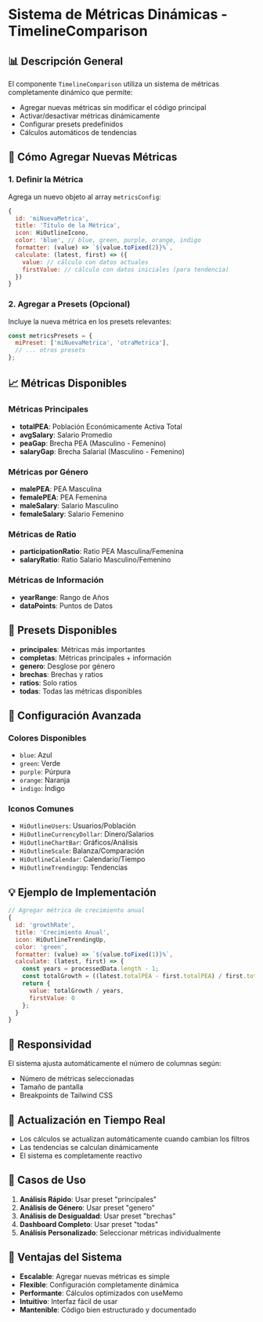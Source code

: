 # Sistema de Métricas Dinámicas - TimelineComparison

## 📊 Descripción General

El componente `TimelineComparison` utiliza un sistema de métricas completamente dinámico que permite:
- Agregar nuevas métricas sin modificar el código principal
- Activar/desactivar métricas dinámicamente
- Configurar presets predefinidos
- Cálculos automáticos de tendencias

## 🚀 Cómo Agregar Nuevas Métricas

### 1. Definir la Métrica

Agrega un nuevo objeto al array `metricsConfig`:

```javascript
{
  id: 'miNuevaMetrica',
  title: 'Título de la Métrica',
  icon: HiOutlineIcono,
  color: 'blue', // blue, green, purple, orange, indigo
  formatter: (value) => `${value.toFixed(2)}%`,
  calculate: (latest, first) => ({
    value: // cálculo con datos actuales
    firstValue: // cálculo con datos iniciales (para tendencia)
  })
}
```

### 2. Agregar a Presets (Opcional)

Incluye la nueva métrica en los presets relevantes:

```javascript
const metricsPresets = {
  miPreset: ['miNuevaMetrica', 'otraMetrica'],
  // ... otros presets
};
```

## 📈 Métricas Disponibles

### Métricas Principales
- **totalPEA**: Población Económicamente Activa Total
- **avgSalary**: Salario Promedio
- **peaGap**: Brecha PEA (Masculino - Femenino)
- **salaryGap**: Brecha Salarial (Masculino - Femenino)

### Métricas por Género
- **malePEA**: PEA Masculina
- **femalePEA**: PEA Femenina
- **maleSalary**: Salario Masculino
- **femaleSalary**: Salario Femenino

### Métricas de Ratio
- **participationRatio**: Ratio PEA Masculina/Femenina
- **salaryRatio**: Ratio Salario Masculino/Femenino

### Métricas de Información
- **yearRange**: Rango de Años
- **dataPoints**: Puntos de Datos

## 🎨 Presets Disponibles

- **principales**: Métricas más importantes
- **completas**: Métricas principales + información
- **genero**: Desglose por género
- **brechas**: Brechas y ratios
- **ratios**: Solo ratios
- **todas**: Todas las métricas disponibles

## 🔧 Configuración Avanzada

### Colores Disponibles
- `blue`: Azul
- `green`: Verde
- `purple`: Púrpura
- `orange`: Naranja
- `indigo`: Índigo

### Iconos Comunes
- `HiOutlineUsers`: Usuarios/Población
- `HiOutlineCurrencyDollar`: Dinero/Salarios
- `HiOutlineChartBar`: Gráficos/Análisis
- `HiOutlineScale`: Balanza/Comparación
- `HiOutlineCalendar`: Calendario/Tiempo
- `HiOutlineTrendingUp`: Tendencias

## 💡 Ejemplo de Implementación

```javascript
// Agregar métrica de crecimiento anual
{
  id: 'growthRate',
  title: 'Crecimiento Anual',
  icon: HiOutlineTrendingUp,
  color: 'green',
  formatter: (value) => `${value.toFixed(1)}%`,
  calculate: (latest, first) => {
    const years = processedData.length - 1;
    const totalGrowth = ((latest.totalPEA - first.totalPEA) / first.totalPEA) * 100;
    return {
      value: totalGrowth / years,
      firstValue: 0
    };
  }
}
```

## 📱 Responsividad

El sistema ajusta automáticamente el número de columnas según:
- Número de métricas seleccionadas
- Tamaño de pantalla
- Breakpoints de Tailwind CSS

## 🔄 Actualización en Tiempo Real

- Los cálculos se actualizan automáticamente cuando cambian los filtros
- Las tendencias se calculan dinámicamente
- El sistema es completamente reactivo

## 🎯 Casos de Uso

1. **Análisis Rápido**: Usar preset "principales"
2. **Análisis de Género**: Usar preset "genero"
3. **Análisis de Desigualdad**: Usar preset "brechas"
4. **Dashboard Completo**: Usar preset "todas"
5. **Análisis Personalizado**: Seleccionar métricas individualmente

## 🚀 Ventajas del Sistema

- **Escalable**: Agregar nuevas métricas es simple
- **Flexible**: Configuración completamente dinámica
- **Performante**: Cálculos optimizados con useMemo
- **Intuitivo**: Interfaz fácil de usar
- **Mantenible**: Código bien estructurado y documentado

